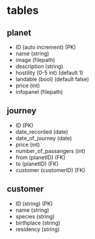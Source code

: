# tables
## planet
- ID (auto increment) (PK)
- name (string)
- image (filepath)
- description (string)
- hostility (0-5 int) (default 1)
- landable (bool) (default false)
- price (int)
- infopanel (filepath)

## journey
- ID (PK)
- date_recorded (date)
- date_of_journey (date)
- price (int)
- number_of_passangers (int)
- from (planetID) (FK)
- to (planetID) (FK)
- customer (customerID) (FK)

## customer
- ID (string) (PK)
- name (string)
- species (string)
- birthplace (string)
- residency (string)
